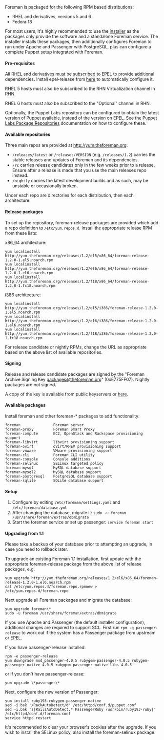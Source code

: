 
Foreman is packaged for the following RPM based distributions:

* RHEL and derivatives, versions 5 and 6
* Fedora 18

For most users, it's highly recommended to use the [installer](manuals/1.2/index.html#3.2ForemanInstaller) as the packages only provide the software and a standalone Foreman service.  The installer installs these packages, then additionally configures Foreman to run under Apache and Passenger with PostgreSQL, plus can configure a complete Puppet setup integrated with Foreman.

#### Pre-requisites

All RHEL and derivatives must be [subscribed to EPEL](http://fedoraproject.org/wiki/EPEL) to provide additional dependencies.  Install epel-release from [here](http://fedoraproject.org/wiki/EPEL#How_can_I_use_these_extra_packages.3F) to automatically configure it.

RHEL 5 hosts must also be subscribed to the RHN Virtualization channel in RHN.

RHEL 6 hosts must also be subscribed to the "Optional" channel in RHN.

Optionally, the Puppet Labs repository can be configured to obtain the latest version of Puppet available, instead of the version on EPEL.  See the [Puppet Labs Package Repositories](http://docs.puppetlabs.com/guides/puppetlabs_package_repositories.html#for-red-hat-enterprise-linux-and-derivatives) documentation on how to configure these.

#### Available repositories

Three main repos are provided at <http://yum.theforeman.org>:

* `/releases/latest` or `/releases/VERSION` (e.g. `/releases/1.2`) carries the stable releases and updates of Foreman and its dependencies.
* `/rc` carries release candidates only in the few weeks prior to a release.  Ensure after a release is made that you use the main releases repo instead.
* `/nightly` carries the latest development builds and as such, may be unstable or occasionally broken.

Under each repo are directories for each distribution, then each architecture.

#### Release packages

To set up the repository, foreman-release packages are provided which add a repo definition to `/etc/yum.repos.d`.  Install the appropriate release RPM from these lists:

x86_64 architecture:

    yum localinstall http://yum.theforeman.org/releases/1.2/el5/x86_64/foreman-release-1.2.0-1.el5.noarch.rpm
    yum localinstall http://yum.theforeman.org/releases/1.2/el6/x86_64/foreman-release-1.2.0-1.el6.noarch.rpm
    yum localinstall http://yum.theforeman.org/releases/1.2/f18/x86_64/foreman-release-1.2.0-1.fc18.noarch.rpm

i386 architecture:

    yum localinstall http://yum.theforeman.org/releases/1.2/el5/i386/foreman-release-1.2.0-1.el5.noarch.rpm
    yum localinstall http://yum.theforeman.org/releases/1.2/el6/i386/foreman-release-1.2.0-1.el6.noarch.rpm
    yum localinstall http://yum.theforeman.org/releases/1.2/f18/i386/foreman-release-1.2.0-1.fc18.noarch.rpm

For release candidate or nightly RPMs, change the URL as appropriate based on the above list of available repositories.

#### Signing

Release and release candidate packages are signed by the "Foreman Archive Signing Key <packages@theforeman.org>" (0xE775FF07).  Nightly packages are not signed.

A copy of the key is available from public keyservers or [here](http://yum.theforeman.org/RPM-GPG-KEY-foreman).

#### Available packages

Install foreman and other foreman-* packages to add functionality:

    foreman               Foreman server
    foreman-proxy         Foreman Smart Proxy
    foreman-compute       EC2, OpenStack and Rackspace provisioning support
    foreman-libvirt       libvirt provisioning support
    foreman-ovirt         oVirt/RHEV provisioning support
    foreman-vmware        VMware provisioning support
    foreman-cli           Foreman CLI utility
    foreman-console       Console additions
    foreman-selinux       SELinux targeted policy
    foreman-mysql         MySQL database support
    foreman-mysql2        MySQL database support
    foreman-postgresql    PostgreSQL database support
    foreman-sqlite        SQLite database support

#### Setup

1. Configure by editing `/etc/foreman/settings.yaml` and `/etc/foreman/database.yml`
1. After changing the database, migrate it: `sudo -u foreman /usr/share/foreman/extras/dbmigrate`
1. Start the foreman service or set up passenger: `service foreman start`

#### Upgrading from 1.1

Please take a backup of your database prior to attempting an upgrade, in case you need to rollback later.

To upgrade an existing Foreman 1.1 installation, first update with the appropriate foreman-release package from the above list of release packages, e.g.

    yum upgrade http://yum.theforeman.org/releases/1.2/el6/x86_64/foreman-release-1.2.0-1.el6.noarch.rpm
    cat /etc/yum.repos.d/foreman.repo.rpmnew > /etc/yum.repos.d/foreman.repo

Next upgrade all Foreman packages and migrate the database:

    yum upgrade foreman\*
    sudo -u foreman /usr/share/foreman/extras/dbmigrate

If you use Apache and Passenger (the default installer configuration), additional changes are required to support SCL.  First run `rpm -q passenger-release` to work out if the system has a Passenger package from upstream or EPEL.

If you have passenger-release installed:

    rpm -e passenger-release
    yum downgrade mod_passenger-4.0.5 rubygem-passenger-4.0.5 rubygem-passenger-native-4.0.5 rubygem-passenger-native-libs-4.0.5

or if you don't have passenger-release:

    yum upgrade \*passenger\*

Next, configure the new version of Passenger:

    yum install ruby193-rubygem-passenger-native
    sed -i.bak '/RackAutoDetect/d' /etc/httpd/conf.d/puppet.conf
    sed -i.bak 's|RailsAutoDetect.*|PassengerRuby /usr/bin/ruby193-ruby|' /etc/httpd/conf.d/foreman.conf
    service httpd restart

It's recommended to clear your browser's cookies after the upgrade.  If you wish to install the SELinux policy, also install the foreman-selinux package.

